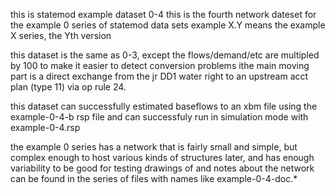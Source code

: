 this is statemod example dataset 0-4
this is the fourth network dateset for the example 0 series
  of statemod data sets
example X.Y means the example X series, the Yth version

this dataset is the same as 0-3, except the flows/demand/etc are multipled by 100
to make it easier to detect conversion problems
ithe main moving part is a direct exchange from the jr DD1 water right to
an upstream acct plan (type 11) via op rule 24.

this dataset can successfully estimated baseflows to an xbm file
using the example-0-4-b rsp file
and can successfuly run in simulation mode with example-0-4.rsp

the example 0 series has a network that is fairly small and simple,
  but complex enough to host various kinds of structures later,
  and has enough variability to be good for testing
drawings of and notes about the network can be found in the series
  of files with names like example-0-4-doc.*
